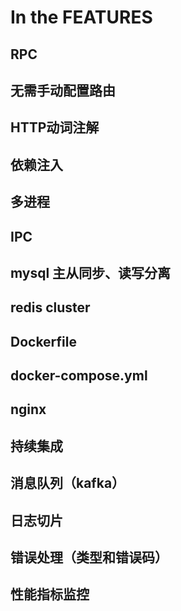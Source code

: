 # In the FEATURES

## RPC

## 无需手动配置路由

## HTTP动词注解

## 依赖注入

## 多进程

## IPC

## mysql 主从同步、读写分离

## redis cluster

## Dockerfile

## docker-compose.yml

## nginx

## 持续集成

## 消息队列（kafka）

## 日志切片

## 错误处理（类型和错误码）

## 性能指标监控
